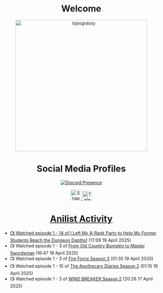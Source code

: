 <div align="center">

# Welcome
<a href="https://github.com/kawarimidoll/typograssy">
    <img alt="typograssy" src="https://typograssy.deno.dev/api?text=%E3%82%88%E3%81%86%E3%81%93%E3%81%9D%E3%81%BF%E3%81%AA%E3%81%95%E3%82%93%20-%20Sheby--&&l0=none&l1=82d9d0&l2=027353&l3=038c4c&l4=01402e&bg=none&frame=none&speed=100&comment=" width="421.99">
</a>

</div>

<div align="center">

# Social Media Profiles

[![Discord Presence](https://lanyard.cnrad.dev/api/612532963938271232)](https://discord.com/users/612532963938271232)


<a href="https://www.snapchat.com/add/a.sheby" title="Snapchat Profile">
    <img src="https://www.freepnglogos.com/uploads/snapchat-logo-png-0.png" width="35" alt="Snapchat Logo" />


<a href="https://t.me/ASheby" title="Telegram Profile">
    <img src="https://www.freepnglogos.com/uploads/telegram-logo-png-0.png" width="30" alt="Telegram Logo" />


</div>

<div align="center">

# Anilist Activity

</div>

<!-- ANILIST_ACTIVITY:start -->

-   📺 Watched episode 1 - 14 of [I Left My A-Rank Party to Help My Former Students Reach the Dungeon Depths!](https://anilist.co/anime/180812) (17:09 19 April 2025)
-   📺 Watched episode 1 - 3 of [From Old Country Bumpkin to Master Swordsman](https://anilist.co/anime/179955) (16:47 19 April 2025)
-   📺 Watched episode 1 - 3 of [Fire Force Season 3](https://anilist.co/anime/149118) (01:35 19 April 2025)
-   📺 Watched episode 1 - 15 of [The Apothecary Diaries Season 2](https://anilist.co/anime/176301) (01:15 19 April 2025)
-   📺 Watched episode 1 - 3 of [WIND BREAKER Season 2](https://anilist.co/anime/178680) (20:28 17 April 2025)

<!-- ANILIST_ACTIVITY:end -->
